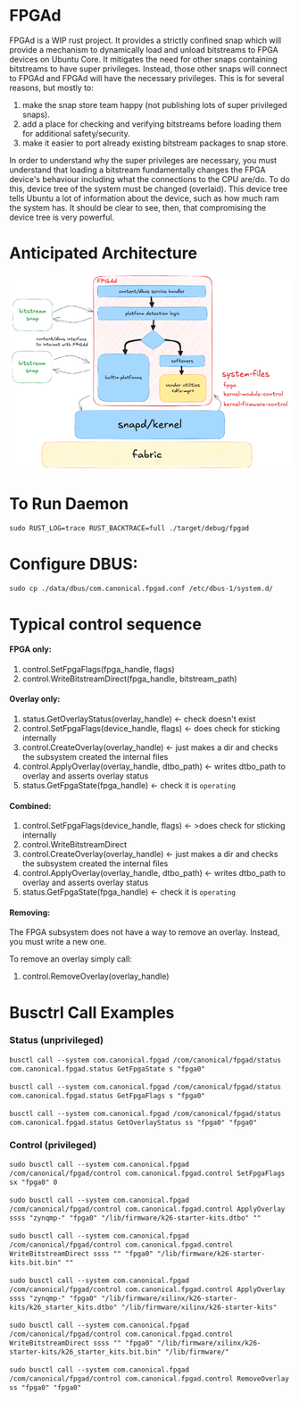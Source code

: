 # FPGAd

FPGAd is a WIP rust project.
It provides a strictly confined snap which will provide a mechanism to dynamically load and unload bitstreams to FPGA
devices on Ubuntu Core.
It mitigates the need for other snaps containing bitstreams to have super privileges.
Instead, those other snaps will connect to FPGAd and FPGAd will have the necessary privileges.
This is for several reasons, but mostly to:

1) make the snap store team happy (not publishing lots of super privileged snaps).
2) add a place for checking and verifying bitstreams before loading them for additional safety/security.
3) make it easier to port already existing bitstream packages to snap store.

In order to understand why the super privileges are necessary, you must understand that loading a bitstream
fundamentally changes the FPGA device's behaviour including what the connections to the CPU are/do.
To do this, device tree of the system must be changed (overlaid).
This device tree tells Ubuntu a lot of information about the device, such as how much ram the system has.
It should be clear to see, then, that compromising the device tree is very powerful.

# Anticipated Architecture

![anticipated_architecture.png](docs/assets/anticipated_architecture.png)

# To Run Daemon

```
sudo RUST_LOG=trace RUST_BACKTRACE=full ./target/debug/fpgad
```

# Configure DBUS:

```
sudo cp ./data/dbus/com.canonical.fpgad.conf /etc/dbus-1/system.d/
```

# Typical control sequence

#### FPGA only:

1) control.SetFpgaFlags(fpga_handle, flags)
2) control.WriteBitstreamDirect(fpga_handle, bitstream_path)

#### Overlay only:

1) status.GetOverlayStatus(overlay_handle) <- check doesn't exist
2) control.SetFpgaFlags(device_handle, flags) <- does check for sticking internally
3) control.CreateOverlay(overlay_handle) <- just makes a dir and checks the subsystem created the internal files
4) control.ApplyOverlay(overlay_handle, dtbo_path) <- writes dtbo_path to overlay and asserts overlay status
5) status.GetFpgaState(fpga_handle) <- check it is `operating`

#### Combined:

1) control.SetFpgaFlags(device_handle, flags) <- >does check for sticking internally
2) control.WriteBitstreamDirect
3) control.CreateOverlay(overlay_handle) <- just makes a dir and checks the subsystem created the internal files
4) control.ApplyOverlay(overlay_handle, dtbo_path) <- writes dtbo_path to overlay and asserts overlay status
5) status.GetFpgaState(fpga_handle) <- check it is `operating`

#### Removing:

The FPGA subsystem does not have a way to remove an overlay. Instead, you must write a new one.

To remove an overlay simply call:

1) control.RemoveOverlay(overlay_handle)

# Busctrl Call Examples

### Status (unprivileged)

```
busctl call --system com.canonical.fpgad /com/canonical/fpgad/status com.canonical.fpgad.status GetFpgaState s "fpga0"

busctl call --system com.canonical.fpgad /com/canonical/fpgad/status com.canonical.fpgad.status GetFpgaFlags s "fpga0"

busctl call --system com.canonical.fpgad /com/canonical/fpgad/status com.canonical.fpgad.status GetOverlayStatus ss "fpga0" "fpga0"
```

### Control (privileged)

```
sudo busctl call --system com.canonical.fpgad /com/canonical/fpgad/control com.canonical.fpgad.control SetFpgaFlags sx "fpga0" 0

sudo busctl call --system com.canonical.fpgad /com/canonical/fpgad/control com.canonical.fpgad.control ApplyOverlay ssss "zynqmp-" "fpga0" "/lib/firmware/k26-starter-kits.dtbo" ""

sudo busctl call --system com.canonical.fpgad /com/canonical/fpgad/control com.canonical.fpgad.control WriteBitstreamDirect ssss "" "fpga0" "/lib/firmware/k26-starter-kits.bit.bin" ""

sudo busctl call --system com.canonical.fpgad /com/canonical/fpgad/control com.canonical.fpgad.control ApplyOverlay ssss "zynqmp-" "fpga0" "/lib/firmware/xilinx/k26-starter-kits/k26_starter_kits.dtbo" "/lib/firmware/xilinx/k26-starter-kits"

sudo busctl call --system com.canonical.fpgad /com/canonical/fpgad/control com.canonical.fpgad.control WriteBitstreamDirect ssss "" "fpga0" "/lib/firmware/xilinx/k26-starter-kits/k26_starter_kits.bit.bin" "/lib/firmware/"

sudo busctl call --system com.canonical.fpgad /com/canonical/fpgad/control com.canonical.fpgad.control RemoveOverlay ss "fpga0" "fpga0" 
```